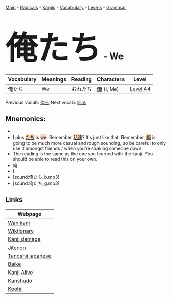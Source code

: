 <style> bigfont {font-size: 100px}</style>
[Main](../README.md) -
[Radicals](../radicals.md) -
[Kanjis](../kanjis.md) -
[Vocabulary](../vocabulary.md) -
[Levels](../levels.md) -
[Grammar](../grammar.md)
# <bigfont> 俺たち</bigfont> - We 

| Vocabulary | Meanings | Reading | Characters | Level |
| --- | --- | --- | --- | --- |
| 俺たち | We | おれたち |  [俺](../kanjis/俺.md) (I, Me) | [Level 44](../levels/wk_level44.md) |

Previous vocab: [俺ら](俺ら.md) Next vocab: [叱る](叱る.md) 

## Mnemonics:

* 
* <span style="background-color:#ffcccb"> I</span> plus <span style="background-color:#fed8b1"> [たち](https://jisho.org/search/たち)</span> is <span style="background-color:#ffcccb"> we</span>. Remember <span style="background-color:#fed8b1"> [私達](https://jisho.org/search/私達)</span>? It's just like that. Remember, <span style="background-color:#fed8b1"> [俺](https://jisho.org/search/俺)</span> is going to be much more casual and rough sounding, so be careful to only use it amongst friends / when you're shaking someone down.
* The reading is the same as the one you learned with the kanji. You should be able to read this on your own.
* 俺
* I
* [sound:俺たち_b.mp3]
* [sound:俺たち_g.mp3]


## Links 

| Webpage |
| --- |
| [Wanikani          ](https://www.wanikani.com/kanji/俺たち) |
| [Wiktionary        ](https://en.wiktionary.org/wiki/俺たち) |
| [Kanji damage      ](http://www.kanjidamage.com/kanji/search?utf8=✓&q=俺たち) |
| [Jitenon           ](https://jitenon.com/kanji/俺たち) |
| [Tanoshii japanese ](https://www.tanoshiijapanese.com/dictionary/kanji.cfm?k=俺たち) |
| [Baike             ](https://baike.baidu.com/item/俺たち) |
| [Kanji Alive       ](https://app.kanjialive.com/俺たち) |
| [Kanshudo          ](https://www.kanshudo.com/searchmn?q=俺たち) |
| [Koohii            ](https://kanji.koohii.com/study/kanji/俺たち) |
